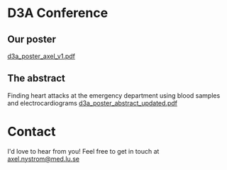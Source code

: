 # D3A Conference
## Our poster
[d3a_poster_axel_v1.pdf](https://github.com/user-attachments/files/21893353/d3a_poster_axel_v1.pdf)
## The abstract
Finding heart attacks at the emergency department using blood samples and electrocardiograms
[d3a_poster_abstract_updated.pdf](https://github.com/user-attachments/files/21893349/d3a_poster_abstract_updated.pdf)
# Contact
I'd love to hear from you! Feel free to get in touch at axel.nystrom@med.lu.se


